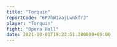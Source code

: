 ```yaml
---
title: "Torquin"
reportCode: "6P7hW1vajLwnkfrJ"
player: "Torquin"
fight: "Opera Hall"
date: 2021-10-01T19:23:51.380000+00:00
---
```

